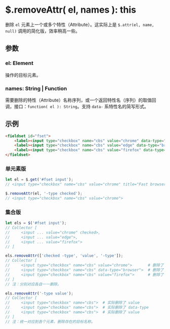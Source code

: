 # $.removeAttr( el, names ): this

删除 `el` 元素上一个或多个特性（Attribute）。这实际上是 `$.attr(el, name, null)` 调用的简化版，效率稍高一些。


## 参数

### el: Element

操作的目标元素。


### names: String | Function

需要删除的特性（Attribute）名称序列，或一个返回特性名（序列）的取值回调，接口：`function( el ): String`。支持 `data-` 系特性名的简写形式。


## 示例

```html
<fieldset id="fset">
    <label><input type="checkbox" name="cbs" value="chrome" data-type="browser" checked>Chrome</label>
    <label><input type="checkbox" name="cbs" value="edge" data-type="browser">Edge</label>
    <label><input type="checkbox" name="cbs" value="firefox" data-type="browser">Firefox</label>
</fieldset>
```

### 单元素版

```js
let el = $.get('#fset input');
// <input type="checkbox" name="cbs" value="chrome" title="Fast browser" checked>

$.removeAttr(el, '-type checked');
// <input type="checkbox" name="cbs" value="chrome">
```


### 集合版

```js
let els = $('#fset input');
// Collector [
//     <input ... value="chrome" checked>,
//     <input ... value="edge">,
//     <input ... value="firefox">
// ]

els.removeAttr(['checked -type', 'value', '-type']);
// Collector [
//     <input type="checkbox" name="cbs" value="chrome">       # 删除了 checked 和 data-type
//     <input type="checkbox" name="cbs" data-type="browser">  # 删除了 value
//     <input type="checkbox" name="cbs" value="firefox">      # 删除了 data-type
// ]
// 注：分别对应各自一一删除。

els.removeAttr('-type value');
// Collector [
//     <input type="checkbox" name="cbs">  # 实际删除了 value
//     <input type="checkbox" name="cbs">  # 实际删除了 data-type
//     <input type="checkbox" name="cbs">  # 实际删除了 value
// ]
// 注：统一对应到各个元素，删除存在的目标名称。
```
